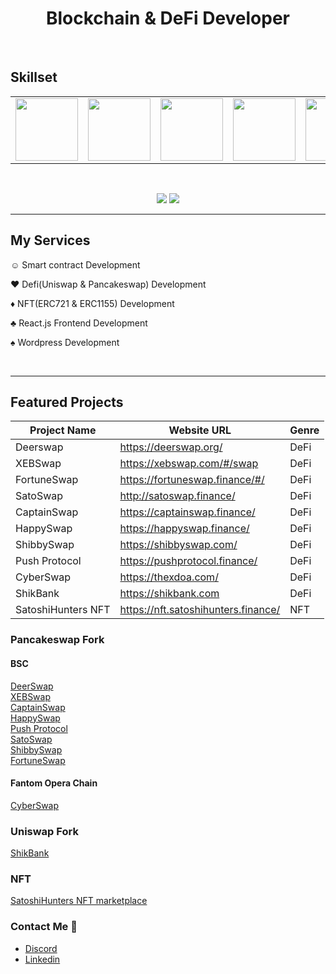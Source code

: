 <h1 align="center" >Blockchain & DeFi Developer</h1> <br>

## Skillset
<table>
  <tr>
    <td><img src="https://github.com/sundong-exideatech/sundong-exideatech/blob/main/assets/solidity.png?raw=true" width="100"></td>
    <td><img src="https://cdn.iconscout.com/icon/free/png-64/react-3-1175109.png" width="100"></td>
    <td><img src="https://cdn.iconscout.com/icon/free/png-64/angular-3-226070.png" width="100"></td>
    <td><img src="https://cdn.iconscout.com/icon/free/png-64/vue-282497.png" width="100"></td>
    <td><img src="https://cdn.iconscout.com/icon/free/png-64/wordpress-2752021-2284838.png" width="100"></td>
    <td><img src="https://cdn.iconscout.com/icon/free/png-64/laravel-226015.png" width="100"></td>
    <td><img src="https://cdn.iconscout.com/icon/free/png-64/django-11-1175036.png" width="100"></td>
    <td><img src="https://cdn.iconscout.com/icon/free/png-64/html5-2474805-2056091.png" width="100"></td>
    <td><img src="https://cdn.iconscout.com/icon/free/png-64/javascript-24-1174950.png" width="100"></td>
    <td><img src="https://cdn.iconscout.com/icon/free/png-64/typescript-1174965.png" width="100"></td>
    <td><img src="https://cdn.iconscout.com/icon/free/png-64/node-js-1174925.png" width="100"></td>
    <td><img src="https://cdn.iconscout.com/icon/free/png-64/webpack-1-1174980.png" width="100"></td> 
  </tr>
</table>
<br>

<p align="center">
  <img src="https://github-readme-stats.vercel.app/api?username=sundong-exideatech&count_private=true&theme=tokyonight&include_all_commits=true&show_icons=true" />

  <img src="https://github-readme-stats.vercel.app/api/top-langs/?username=sundong-exideatech&layout=compact" />
</p>

***
## My Services
☺ Smart contract Development

♥ Defi(Uniswap & Pancakeswap) Development

♦ NFT(ERC721 & ERC1155) Development

♣ React.js Frontend Development

♠ Wordpress Development

<br>

***

## Featured Projects

| Project Name | Website URL | Genre |
| --- | --- | --- |
| Deerswap | https://deerswap.org/ | DeFi |
| XEBSwap | https://xebswap.com/#/swap | DeFi |
| FortuneSwap | https://fortuneswap.finance/#/ | DeFi |
| SatoSwap | http://satoswap.finance/ | DeFi |
| CaptainSwap | https://captainswap.finance/ | DeFi |
| HappySwap | https://happyswap.finance/ | DeFi |
| ShibbySwap | https://shibbyswap.com/ | DeFi |
| Push Protocol | https://pushprotocol.finance/ | DeFi |
| CyberSwap | https://thexdoa.com/ | DeFi |
| ShikBank | https://shikbank.com | DeFi |
| SatoshiHunters NFT | https://nft.satoshihunters.finance/ | NFT |


### Pancakeswap Fork
#### BSC
<div><a href="https://deerswap.org/" target="_blank" >DeerSwap</a></div>
<div><a href="https://xebswap.com/#/swap" target="_blank" >XEBSwap</a></div>
<div><a href="https://captainswap.finance/#/" target="_blank" >CaptainSwap</a></div>
<div><a href="https://happyswap.finance/#/" target="_blank" >HappySwap</a></div>
<div><a href="https://pushprotocol.finance/" target="_blank" >Push Protocol</a></div>
<div><a href="http://satoswap.finance/" target="_blank" >SatoSwap</a></div>
<div><a href="https://shibbyswap.com/#/" target="_blank" >ShibbySwap</a></div>
<div><a href="https://fortuneswap.finance/#/" target="_blank" >FortuneSwap</a></div>

#### Fantom Opera Chain
<div><a href="https://thexdoa.com/#/" target="_blank" >CyberSwap</a></div>

### Uniswap Fork
<a href="https://shikbank.com" target="_blank" >ShikBank</a>
<br>

### NFT
<a href="https://nft.satoshihunters.finance/#/" target="_blank" >SatoshiHunters NFT marketplace</a>



### Contact Me 👋
- <a href="https://discordapp.com/users/453097301485813761">Discord</a>
- <a href="https://www.linkedin.com/in/sun-dong-82966617a/">Linkedin</a>



